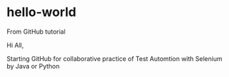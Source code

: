 # hello-world
From GitHub tutorial

Hi All,

Starting GitHub for collaborative practice of Test Automtion with Selenium by Java or Python
